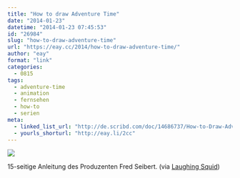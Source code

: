 ```yaml
---
title: "How to draw Adventure Time"
date: "2014-01-23"
datetime: "2014-01-23 07:45:53"
id: "26984"
slug: "how-to-draw-adventure-time"
url: "https://eay.cc/2014/how-to-draw-adventure-time/"
author: "eay"
format: "link"
categories:
  - 0815
tags:
  - adventure-time
  - animation
  - fernsehen
  - how-to
  - serien
meta:
  - linked_list_url: "http://de.scribd.com/doc/14686737/How-to-Draw-Adventure-Time"
  - yourls_shorturl: "http://eay.li/2cc"
---
```


![](https://eay.cc/uploads/2014/howtodrawadventuretime.jpg)

15-seitige Anleitung des Produzenten Fred Seibert. (via [Laughing Squid](http://laughingsquid.com/how-to-draw-finn-and-jake-from-pendleton-wards-adventure-time-series/))
